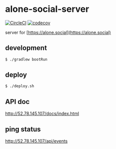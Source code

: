 #  alone-social-server

[![CircleCI](https://circleci.com/gh/alonesocialclub/alone-social-server.svg?style=svg)](https://circleci.com/gh/alonesocialclub/alone-social-server)
[![codecov](https://codecov.io/gh/alonesocialclub/alone-social-server/branch/master/graph/badge.svg)](https://codecov.io/gh/alonesocialclub/alone-social-server)

server for [https://alone.social](https://alone.social)

## development
```bash
$ ./gradlew bootRun
```

## deploy

```bash
$ ./deploy.sh
```

## API doc

http://52.78.145.107/docs/index.html

## ping status

http://52.78.145.107/api/events
